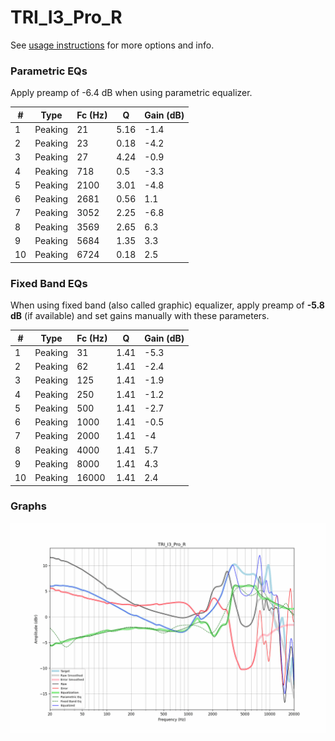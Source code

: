 # TRI_I3_Pro_R
See [usage instructions](https://github.com/jaakkopasanen/AutoEq#usage) for more options and info.

### Parametric EQs
Apply preamp of -6.4 dB when using parametric equalizer.

|   # | Type    |   Fc (Hz) |    Q |   Gain (dB) |
|-----|---------|-----------|------|-------------|
|   1 | Peaking |        21 | 5.16 |        -1.4 |
|   2 | Peaking |        23 | 0.18 |        -4.2 |
|   3 | Peaking |        27 | 4.24 |        -0.9 |
|   4 | Peaking |       718 | 0.5  |        -3.3 |
|   5 | Peaking |      2100 | 3.01 |        -4.8 |
|   6 | Peaking |      2681 | 0.56 |         1.1 |
|   7 | Peaking |      3052 | 2.25 |        -6.8 |
|   8 | Peaking |      3569 | 2.65 |         6.3 |
|   9 | Peaking |      5684 | 1.35 |         3.3 |
|  10 | Peaking |      6724 | 0.18 |         2.5 |

### Fixed Band EQs
When using fixed band (also called graphic) equalizer, apply preamp of **-5.8 dB** (if available) and set gains manually with these parameters.

|   # | Type    |   Fc (Hz) |    Q |   Gain (dB) |
|-----|---------|-----------|------|-------------|
|   1 | Peaking |        31 | 1.41 |        -5.3 |
|   2 | Peaking |        62 | 1.41 |        -2.4 |
|   3 | Peaking |       125 | 1.41 |        -1.9 |
|   4 | Peaking |       250 | 1.41 |        -1.2 |
|   5 | Peaking |       500 | 1.41 |        -2.7 |
|   6 | Peaking |      1000 | 1.41 |        -0.5 |
|   7 | Peaking |      2000 | 1.41 |        -4   |
|   8 | Peaking |      4000 | 1.41 |         5.7 |
|   9 | Peaking |      8000 | 1.41 |         4.3 |
|  10 | Peaking |     16000 | 1.41 |         2.4 |

### Graphs
![](./TRI_I3_Pro_R.png)
